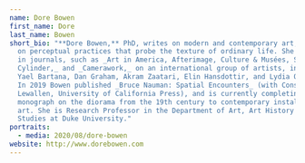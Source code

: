```yaml
---
name: Dore Bowen
first_name: Dore
last_name: Bowen
short_bio: "**Dore Bowen,** PhD, writes on modern and contemporary art, focusing
  on perceptual practices that probe the texture of ordinary life. She publishes
  in journals, such as _Art in America, Afterimage, Culture & Musées, Square
  Cylinder,_ and _Camerawork,_ on an international group of artists, including
  Yael Bartana, Dan Graham, Akram Zaatari, Elin Hansdottir, and Lydia Ourahmane.
  In 2019 Bowen published _Bruce Nauman: Spatial Encounters_ (with Constance M.
  Lewallen, University of California Press), and is currently completing a
  monograph on the diorama from the 19th century to contemporary installation
  art. She is Research Professor in the Department of Art, Art History & Visual
  Studies at Duke University."
portraits:
  - media: 2020/08/dore-bowen
website: http://www.dorebowen.com
---
```

